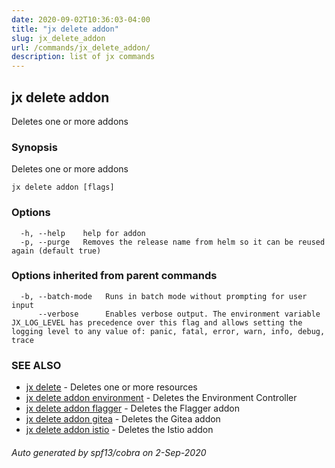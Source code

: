 ```yaml
---
date: 2020-09-02T10:36:03-04:00
title: "jx delete addon"
slug: jx_delete_addon
url: /commands/jx_delete_addon/
description: list of jx commands
---
```

## jx delete addon

Deletes one or more addons

### Synopsis

Deletes one or more addons

```
jx delete addon [flags]
```

### Options

```
  -h, --help    help for addon
  -p, --purge   Removes the release name from helm so it can be reused again (default true)
```

### Options inherited from parent commands

```
  -b, --batch-mode   Runs in batch mode without prompting for user input
      --verbose      Enables verbose output. The environment variable JX_LOG_LEVEL has precedence over this flag and allows setting the logging level to any value of: panic, fatal, error, warn, info, debug, trace
```

### SEE ALSO

* [jx delete](/commands/jx_delete/)  - Deletes one or more resources
* [jx delete addon environment](/commands/jx_delete_addon_environment/)  - Deletes the Environment Controller
* [jx delete addon flagger](/commands/jx_delete_addon_flagger/)  - Deletes the Flagger addon
* [jx delete addon gitea](/commands/jx_delete_addon_gitea/)  - Deletes the Gitea addon
* [jx delete addon istio](/commands/jx_delete_addon_istio/)  - Deletes the Istio addon

###### Auto generated by spf13/cobra on 2-Sep-2020
